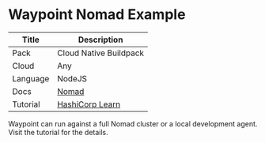 # Waypoint Nomad Example

|Title|Description|
|---|---|
|Pack|Cloud Native Buildpack|
|Cloud|Any|
|Language|NodeJS|
|Docs|[Nomad](https://www.waypointproject.io/plugins/nomad)|
|Tutorial|[HashiCorp Learn](https://learn.hashicorp.com/tutorials/waypoint/get-started-nomad)|

Waypoint can run against a full Nomad cluster or a local development agent. Visit the tutorial for the details.

